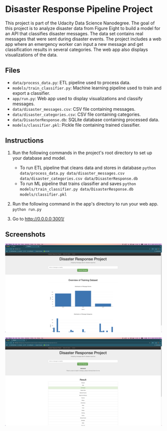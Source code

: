 # Disaster Response Pipeline Project

This project is part of the Udacity Data Science Nanodegree. The goal of this project is to analyze disaster data from Figure Eight to build a model for an API that classifies disaster messages. The data set contains real messages that were sent during disaster events. The project includes a web app where an emergency worker can input a new message and get classification results in several categories. The web app also displays visualizations of the data.

## Files

- `data/process_data.py`: ETL pipeline used to process data.
- `models/train_classifier.py`: Machine learning pipeline used to train and export a classifier.
- `app/run.py`: Web app used to display visualizations and classify messages.
- `data/disaster_messages.csv`: CSV file containing messages.
- `data/disaster_categories.csv`: CSV file containing categories.
- `data/DisasterResponse.db`: SQLite database containing processed data.
- `models/classifier.pkl`: Pickle file containing trained classifier.

## Instructions

1. Run the following commands in the project's root directory to set up your database and model.

    - To run ETL pipeline that cleans data and stores in database
        `python data/process_data.py data/disaster_messages.csv data/disaster_categories.csv data/DisasterResponse.db`
    - To run ML pipeline that trains classifier and saves
        `python models/train_classifier.py data/DisasterResponse.db models/classifier.pkl`

2. Run the following command in the app's directory to run your web app.
    `python run.py`

3. Go to <http://0.0.0.0:3001/>

## Screenshots

![Home page](./assets/home.png)

![Prediction](./assets/go.png)
